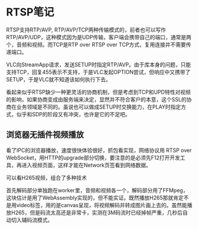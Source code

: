 RTSP笔记
==
RTSP支持RTP/AVP, RTP/AVP/TCP两种传输模式的，前者也可以写作RTP/AVP/UDP，这种模式因为是UDP传输，客户端会携带自己的端口，通常是两个，音频和视频。而TCP是RTP over RTSP over TCP方式，复用连接并不需要传递端口。

VLC向StreamApp请求，发送SETUP时指定RTP/AVP。由于库本身的问题，只能支持TCP，回复455表示不支持，于是VLC发起OPTION尝试，但响应中又携带了SETUP，于是VLC就不知道该如何执行下去。

看起来似乎RTSP缺少一种更灵活的协商机制，但是考虑到TCP和UPD特性对视频的影响，如果协商变成由服务端来决定，显然并不符合客户的本意，这个SSL的协商在业务领域是不同的。虽说也可以做成SETUP时交换能力，在PLAY时指定方式，似乎和SDP的阶段又有冲突，也许是它的不足吧。

浏览器无插件视频播放
--
看了IPC的浏览器播放，速度很快体验很好，抓包看实现，网络协议用 RTSP over WebSocket，用HTTP的upgrade部分切换，要注意的是必须先F12打开开发工具，再进入视频页面，这样才能在Network页签看到网络数据。

可以看H265视频，组合了多种技术

首先解码部分单独跑在worker里，音频和视频各一个，解码部分用了FFMpeg，这块估计是用了WebAssembly实现的，但不能实证。既然播放H265那就肯定不是用video标签，用的是canvas呈现，将视频解码并转成图片画上去的。虽然能播放H265，但是码流太高还是非常卡，实测在3M码流时已经掉帧严重，几秒后自动切入辅码流模式。